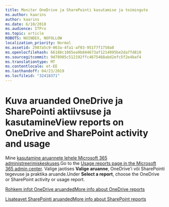 ```yaml
---
title: Monitor OneDrive ja SharePointi kasutamise ja toimingute
ms.author: kaarins
author: kaarins
ms.date: 6/10/2018
ms.audience: ITPro
ms.topic: article
ROBOTS: NOINDEX, NOFOLLOW
localization_priority: Normal
ms.assetid: 2987a5c9-063a-4fa1-af03-951f7f1750a8
ms.openlocfilehash: 66188c1065ea9b844673af1214995be2da7fd810
ms.sourcegitcommit: 9d78905c512192ffc4675468abd2efc5f2e4baf4
ms.translationtype: MT
ms.contentlocale: et-EE
ms.lasthandoff: 04/23/2019
ms.locfileid: "32418371"
---
```

# <a name="view-reports-on-onedrive-and-sharepoint-activity-and-usage"></a><span data-ttu-id="ebfef-102">Kuva aruanded OneDrive ja SharePointi aktiivsuse ja kasutamine</span><span class="sxs-lookup"><span data-stu-id="ebfef-102">View reports on OneDrive and SharePoint activity and usage</span></span>

<span data-ttu-id="ebfef-103">Mine [kasutamine aruannete lehele Microsoft 365 administreerimiskeskuses](https://admin.microsoft.com/AdminPortal/Home).</span><span class="sxs-lookup"><span data-stu-id="ebfef-103">Go to the [Usage reports page in the Microsoft 365 admin center](https://admin.microsoft.com/AdminPortal/Home).</span></span> <span data-ttu-id="ebfef-104">Valige jaotises **Valige aruanne**, OneDrive'i või SharePointi tegevuse ja praktika aruande.</span><span class="sxs-lookup"><span data-stu-id="ebfef-104">Under **Select a report**, choose the OneDrive or SharePoint activity or usage report.</span></span> 
  
[<span data-ttu-id="ebfef-105">Rohkem infot OneDrive aruanded</span><span class="sxs-lookup"><span data-stu-id="ebfef-105">More info about OneDrive reports</span></span>](https://go.microsoft.com/fwlink/?linkid=875239)
  
[<span data-ttu-id="ebfef-106">Lisateavet SharePointi aruanded</span><span class="sxs-lookup"><span data-stu-id="ebfef-106">More info about SharePoint reports</span></span>](https://go.microsoft.com/fwlink/?linkid=875240)
  

